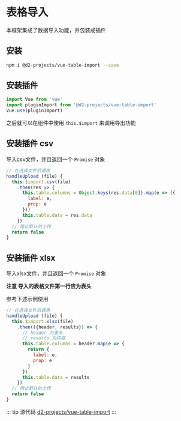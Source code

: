 # 表格导入

本框架集成了数据导入功能，并包装成插件

## 安装

``` sh
npm i @d2-projects/vue-table-import --save
```

## 安装插件

``` js
import Vue from 'vue'
import pluginImport from '@d2-projects/vue-table-import'
Vue.use(pluginImport)
```

之后就可以在组件中使用 `this.$import` 来调用导出功能

## 安装插件 csv

导入csv文件，并且返回一个 `Promise` 对象

``` js
// 在选择文件后调用
handleUpload (file) {
  this.$import.csv(file)
    .then(res => {
      this.table.columns = Object.keys(res.data[0]).map(e => ({
        label: e,
        prop: e
      }))
      this.table.data = res.data
    })
  // 阻止默认的上传
  return false
}
```

## 安装插件 xlsx

导入xlsx文件，并且返回一个 `Promise` 对象

**注意 导入的表格文件第一行应为表头**

参考下述示例使用

``` js
// 在选择文件后调用
handleUpload (file) {
  this.$import.xlsx(file)
    .then(({header, results}) => {
      // header 为表头
      // results 为内容
      this.table.columns = header.map(e => {
        return {
          label: e,
          prop: e
        }
      })
      this.table.data = results
    })
  // 阻止默认的上传
  return false
}
```

::: tip 源代码
[d2-projects/vue-table-import](https://github.com/d2-projects/vue-table-import)
:::